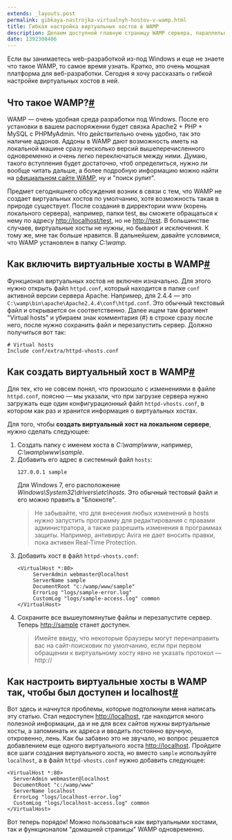 ```yaml
---
extends: _layouts.post
permalink: gibkaya-nastrojka-virtualnyh-hostov-v-wamp.html
title: Гибкая настройка виртуальных хостов в WAMP
description: Делаем доступной главную страницу WAMP сервера, параллельно включив виртуальные хосты
date: 1392308406
---
```


Если вы занимаетесь web-разработкой из-под Windows и еще не знаете что такое WAMP, то самое время узнать. Кратко, это
очень мощная платформа для веб-разработки. Сегодня я хочу рассказать о гибкой настройке виртуальных хостов в ней.

<!--more-->

<h2 id="wamp">Что такое WAMP?<a href="#wamp" class="anchor">#</a></h2>

WAMP — очень удобная среда разработки под Windows. После его установки в вашем распоряжении будет связка
Apache2 + PHP + MySQL с PHPMyAdmin. Что действительно очень удобно, так это наличие аддонов. Аддоны в WAMP дают
возможность иметь на локальной машине сразу несколько версий вышеперечисленного одновременно и очень легко переключаться
между ними. Думаю, такого вступления будет достаточно, чтоб определиться, нужно ли вообще читать дальше, а более подробную
информацию можно найти на [официальном сайте WAMP](http://www.wampserver.com), ну и "поиск рулит".

Предмет сегодняшнего обсуждения возник в связи с тем, что WAMP не создает виртуальных хостов по умолчанию, хотя
возможность такая в природе существует. После создания в дирректории www (корень локального сервера), например, папки
test, вы сможете обращаться к нему по адресу [http://localhost/test](http://localhost/test), но не
[http://test](http://test). В большинстве случаев, виртуальные хосты не нужны, но бывают и исключения. К тому же, мне
так больше нравится. В дальнейшем, давайте условимся, что WAMP установлен в папку _C:\wamp_.

<h2 id="wamp-2">Как включить виртуальные хосты в WAMP<a href="#wamp-2" class="anchor">#</a></h2>

Функционал виртуальных хостов не включен изначально. Для этого нужно открыть файл `httpd.conf`, который находится в
папке `conf` активной версии сервера Apache. Например, для 2.4.4 — это
`C:\wamp\bin\apache\Apache2.4.4\conf\httpd.conf`. Это обычный текстовый файл и открывается он соответственно. Далее
ищем там фрагмент "Virtual hosts" и убираем знак комментария (#) в строке сразу после него, после нужно сохранить файл
и перезапустить сервер. Должно получиться вот так:

```apacheconfig
# Virtual hosts
Include conf/extra/httpd-vhosts.conf
```

<h2 id="wamp-3">Как создать виртуальный хост в WAMP<a href="#wamp-3" class="anchor">#</a></h2>

Для тех, кто не совсем понял, что произошло с изменениями в файле <code>httpd.conf</code>, поясню — мы
указали, что при загрузке сервера нужно загружать еще один конфигурационный файл `httpd-vhosts.conf`, в котором как раз
и хранится информация о виртуальных хостах.

Для того, чтобы **создать виртуальный хост на локальном сервере**, нужно сделать следующее:

1. Создать папку с именем хоста в _C:\wamp\www_, например, _C:\wamp\www\sample_.
2. Добавить его адрес в системный файл `hosts`:
    ```apacheconfig
    127.0.0.1 sample
    ```
    Для Windows 7, его расположение _Windows\System32\drivers\etc\hosts_. Это обычный тестовый файл и его можно править
    в "Блокноте".
    > Не забывайте, что <span class="important">для внесения любых изменений в hosts нужно запустить программу для
    редактирования с правами администратора</span>, а также разрешить изменения в программах защиты. Например, антивирус
    Avira не дает вносить правки, пока активен Real-Time Protection.
3. Добавить хост в файл `httpd-vhosts.conf`:
    ```apacheconfig
    <VirtualHost *:80>
         ServerAdmin webmaster@localhost
         ServerName sample
         DocumentRoot "c:/wamp/www/sample"
         ErrorLog "logs/sample-error.log"
         CustomLog "logs/sample-access.log" common
    </VirtualHost>
    ```
4. Сохраните все вышеупомянутые файлы и перезапустите сервер. Теперь [http://sample](http://sample) станет доступен. 
    > Имейте ввиду, что некоторые браузеры могут перенаправить вас на сайт-поисковик по умолчанию, если при первом
      обращении к виртуальному хосту явно не указать протокол — http://

<h2 id="wamp-localhost">Как настроить виртуальные хосты в WAMP так, чтобы был доступен и localhost<a href="#wamp-localhost" class="anchor">#</a></h2>

Вот здесь и начнутся проблемы, которые подтолкнули меня написать эту статью. Стал недоступен
[http://localhost](http://localhost), где находится много полезной информации, да и не для всех сайтов нужны виртуальные
хосты, а запоминать их адреса и вводить постоянно вручную, откровенно, лень. Как бы забавно это не звучало, но вопрос
решается добавлением еще одного виртуального хоста [http://localhost](http://localhost). Пройдите все шаги создания
виртуального хоста, но вместо `sample` используйте `localhost`, а в файл `httpd-vhosts.conf` нужно добавить следующее:

```apacheconfig
<VirtualHost *:80>
  ServerAdmin webmaster@localhost
  DocumentRoot "c:/wamp/www"
  ServerName localhost
  ErrorLog "logs/localhost-error.log"
  CustomLog "logs/localhost-access.log" common
</VirtualHost>
```

Вот теперь порядок! Можно пользоваться как виртуальными хостами, так и функционалом "домашней страницы" WAMP
одновременно.
